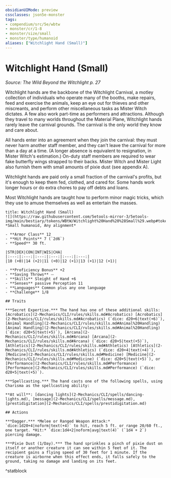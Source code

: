 ```yaml
---
obsidianUIMode: preview
cssclasses: json5e-monster
tags:
- compendium/src/5e/wbtw
- monster/cr/1-8
- monster/size/small
- monster/type/humanoid
aliases: ["Witchlight Hand (Small)"]
---
```

# Witchlight Hand (Small)
*Source: The Wild Beyond the Witchlight p. 27*  

Witchlight hands are the backbone of the Witchlight Carnival, a motley collection of individuals who operate many of the booths, make repairs, feed and exercise the animals, keep an eye out for thieves and other miscreants, and perform other miscellaneous tasks as Mister Witch dictates. A few also work part-time as performers and attractions. Although they travel to many worlds throughout the Material Plane, Witchlight hands rarely leave the carnival grounds. The carnival is the only world they know and care about.

All hands enter into an agreement when they join the carnival: they must never harm another staff member, and they can't leave the carnival for more than a day at a time. (A longer absence is equivalent to resignation, in Mister Witch's estimation.) On-duty staff members are required to wear fake butterfly wings strapped to their backs. Mister Witch and Mister Light also furnish them with small amounts of pixie dust (see appendix A).

Witchlight hands are paid only a small fraction of the carnival's profits, but it's enough to keep them fed, clothed, and cared for. Some hands work longer hours or do extra chores to pay off debts and loans.

Most Witchlight hands are taught how to perform minor magic tricks, which they use to amuse themselves as well as entertain the masses.

```ad-statblock
title: Witchlight Hand (Small)
![](https://raw.githubusercontent.com/5etools-mirror-3/5etools-img/main/bestiary/tokens/WBtW/Witchlight%20Hand%20%28Small%29.webp#token)
*Small humanoid, Any alignment*

- **Armor Class** 12
- **Hit Points** 7 (`2d6`)
- **Speed** 30 ft.

|STR|DEX|CON|INT|WIS|CHA|
|:---:|:---:|:---:|:---:|:---:|:---:|
|10 (+0)|14 (+2)|11 (+0)|12 (+1)|13 (+1)|12 (+1)|

- **Proficiency Bonus** +2
- **Saving Throws** ⏤
- **Skills** Sleight of Hand +6
- **Senses** passive Perception 11
- **Languages** Common plus any one language
- **Challenge** 1/8

## Traits

***Secret Expertise.*** The hand has one of these additional skills: [Acrobatics](2-Mechanics/CLI/rules/skills.md#Acrobatics) [Acrobatics](2-Mechanics/CLI/rules/skills.md#Acrobatics) (`dice: d20+6|text(+6)`), [Animal Handling](2-Mechanics/CLI/rules/skills.md#Animal%20Handling) [Animal Handling](2-Mechanics/CLI/rules/skills.md#Animal%20Handling) (`dice: d20+5|text(+5)`), [Arcana](2-Mechanics/CLI/rules/skills.md#Arcana) [Arcana](2-Mechanics/CLI/rules/skills.md#Arcana) (`dice: d20+5|text(+5)`), [Athletics](2-Mechanics/CLI/rules/skills.md#Athletics) [Athletics](2-Mechanics/CLI/rules/skills.md#Athletics) (`dice: d20+4|text(+4)`), [Medicine](2-Mechanics/CLI/rules/skills.md#Medicine) [Medicine](2-Mechanics/CLI/rules/skills.md#Medicine) (`dice: d20+5|text(+5)`), or [Performance](2-Mechanics/CLI/rules/skills.md#Performance) [Performance](2-Mechanics/CLI/rules/skills.md#Performance) (`dice: d20+5|text(+5)`).

***Spellcasting.*** The hand casts one of the following spells, using Charisma as the spellcasting ability:

**At will**: [dancing lights](2-Mechanics/CLI/spells/dancing-lights.md), [message](2-Mechanics/CLI/spells/message.md), [prestidigitation](2-Mechanics/CLI/spells/prestidigitation.md)

## Actions

***Dagger.*** *Melee or Ranged Weapon Attack:* `dice:1d20+4|noform|text(+4)` to hit, reach 5 ft. or range 20/60 ft., one target. *Hit:* `dice:1d4+2|noform|avg|text(4)` (`1d4 + 2`) piercing damage.

***Pixie Dust (1/Day).*** The hand sprinkles a pinch of pixie dust on itself or another creature it can see within 5 feet of it. The recipient gains a flying speed of 30 feet for 1 minute. If the creature is airborne when this effect ends, it falls safely to the ground, taking no damage and landing on its feet.
```
^statblock